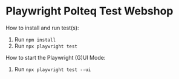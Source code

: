 # Playwright Polteq Test Webshop 
How to install and run test(s):
1. Run `npm install`
2. Run `npx playwright test`

How to start the Playwright (G)UI Mode:
1. Run `npx playwright test --ui`